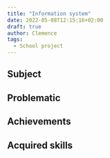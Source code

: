 ```yaml
---
title: "Information system"
date: 2022-05-08T12:15:16+02:00
draft: true
author: Clemence
tags:
  - School project
---
```


## Subject

## Problematic

## Achievements

## Acquired skills
